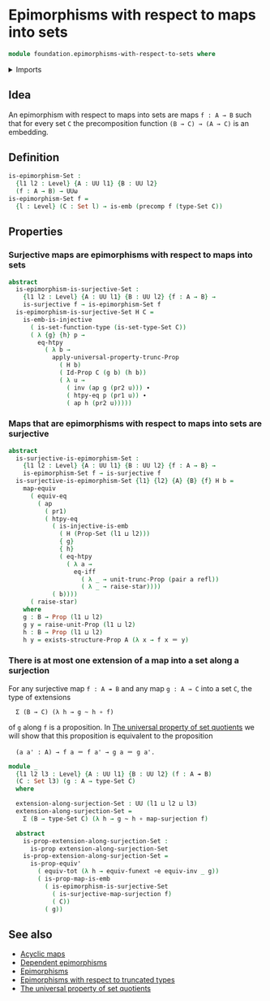 # Epimorphisms with respect to maps into sets

```agda
module foundation.epimorphisms-with-respect-to-sets where
```

<details><summary>Imports</summary>

```agda
open import foundation.action-on-identifications-functions
open import foundation.dependent-pair-types
open import foundation.existential-quantification
open import foundation.function-extensionality
open import foundation.identity-types
open import foundation.injective-maps
open import foundation.propositional-extensionality
open import foundation.propositional-truncations
open import foundation.sets
open import foundation.surjective-maps
open import foundation.unit-type
open import foundation.universe-levels

open import foundation-core.embeddings
open import foundation-core.equivalences
open import foundation-core.function-types
open import foundation-core.functoriality-dependent-pair-types
open import foundation-core.homotopies
open import foundation-core.precomposition-functions
open import foundation-core.propositional-maps
open import foundation-core.propositions
open import foundation-core.univalence
```

</details>

## Idea

An epimorphism with respect to maps into sets are maps `f : A → B` such that for
every set `C` the precomposition function `(B → C) → (A → C)` is an embedding.

## Definition

```agda
is-epimorphism-Set :
  {l1 l2 : Level} {A : UU l1} {B : UU l2}
  (f : A → B) → UUω
is-epimorphism-Set f =
  {l : Level} (C : Set l) → is-emb (precomp f (type-Set C))
```

## Properties

### Surjective maps are epimorphisms with respect to maps into sets

```agda
abstract
  is-epimorphism-is-surjective-Set :
    {l1 l2 : Level} {A : UU l1} {B : UU l2} {f : A → B} →
    is-surjective f → is-epimorphism-Set f
  is-epimorphism-is-surjective-Set H C =
    is-emb-is-injective
      ( is-set-function-type (is-set-type-Set C))
      ( λ {g} {h} p →
        eq-htpy
          ( λ b →
            apply-universal-property-trunc-Prop
              ( H b)
              ( Id-Prop C (g b) (h b))
              ( λ u →
                ( inv (ap g (pr2 u))) ∙
                ( htpy-eq p (pr1 u)) ∙
                ( ap h (pr2 u)))))
```

### Maps that are epimorphisms with respect to maps into sets are surjective

```agda
abstract
  is-surjective-is-epimorphism-Set :
    {l1 l2 : Level} {A : UU l1} {B : UU l2} {f : A → B} →
    is-epimorphism-Set f → is-surjective f
  is-surjective-is-epimorphism-Set {l1} {l2} {A} {B} {f} H b =
    map-equiv
      ( equiv-eq
        ( ap
          ( pr1)
          ( htpy-eq
            ( is-injective-is-emb
              ( H (Prop-Set (l1 ⊔ l2)))
              { g}
              { h}
              ( eq-htpy
                ( λ a →
                  eq-iff
                    ( λ _ → unit-trunc-Prop (pair a refl))
                    ( λ _ → raise-star))))
            ( b))))
      ( raise-star)
    where
    g : B → Prop (l1 ⊔ l2)
    g y = raise-unit-Prop (l1 ⊔ l2)
    h : B → Prop (l1 ⊔ l2)
    h y = exists-structure-Prop A (λ x → f x ＝ y)
```

### There is at most one extension of a map into a set along a surjection

For any surjective map `f : A ↠ B` and any map `g : A → C` into a set `C`, the
type of extensions

```text
  Σ (B → C) (λ h → g ~ h ∘ f)
```

of `g` along `f` is a proposition. In
[The universal property of set quotients](foundation.universal-property-set-quotients.md)
we will show that this proposition is equivalent to the proposition

```text
  (a a' : A) → f a ＝ f a' → g a ＝ g a'.
```

```agda
module _
  {l1 l2 l3 : Level} {A : UU l1} {B : UU l2} (f : A ↠ B)
  (C : Set l3) (g : A → type-Set C)
  where

  extension-along-surjection-Set : UU (l1 ⊔ l2 ⊔ l3)
  extension-along-surjection-Set =
    Σ (B → type-Set C) (λ h → g ~ h ∘ map-surjection f)

  abstract
    is-prop-extension-along-surjection-Set :
      is-prop extension-along-surjection-Set
    is-prop-extension-along-surjection-Set =
      is-prop-equiv'
        ( equiv-tot (λ h → equiv-funext ∘e equiv-inv _ g))
        ( is-prop-map-is-emb
          ( is-epimorphism-is-surjective-Set
            ( is-surjective-map-surjection f)
            ( C))
          ( g))
```

## See also

- [Acyclic maps](synthetic-homotopy-theory.acyclic-maps.md)
- [Dependent epimorphisms](foundation.dependent-epimorphisms.md)
- [Epimorphisms](foundation.epimorphisms.md)
- [Epimorphisms with respect to truncated types](foundation.epimorphisms-with-respect-to-truncated-types.md)
- [The universal property of set quotients](foundation.universal-property-set-quotients.md)
